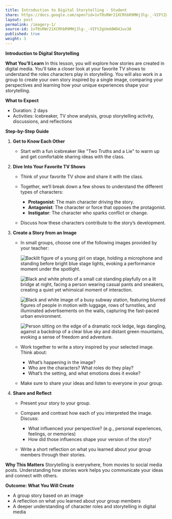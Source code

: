 ```yaml
---
title: Introduction to Digital Storytelling - Student
share: https://docs.google.com/open?id=1vT0sRWr21XCRhbR9MHj3lg-_-VIFtZgVmddWO4Juv38
layout: post
permalink: /imagery-1/
source-id: 1vT0sRWr21XCRhbR9MHj3lg-_-VIFtZgVmddWO4Juv38
published: true
weight: 3
---
```

**Introduction to Digital Storytelling**

**What You’ll Learn**
In this lesson, you will explore how stories are created in digital media. You’ll take a closer look at your favorite TV shows to understand the roles characters play in storytelling. You will also work in a group to create your own story inspired by a single image, comparing your perspectives and learning how your unique experiences shape your storytelling.

**What to Expect**

* Duration: 2 days
* Activities: Icebreaker, TV show analysis, group storytelling activity, discussions, and reflections

**Step-by-Step Guide**

1. **Get to Know Each Other**

   * Start with a fun icebreaker like "Two Truths and a Lie" to warm up and get comfortable sharing ideas with the class.
2. **Dive Into Your Favorite TV Shows**

   * Think of your favorite TV show and share it with the class.
   * Together, we’ll break down a few shows to understand the different types of characters:

     * **Protagonist**: The main character driving the story.
     * **Antagonist**: The character or force that opposes the protagonist.
     * **Instigator**: The character who sparks conflict or change.
   * Discuss how these characters contribute to the story’s development.
3. **Create a Story from an Image**

   * In small groups, choose one of the following images provided by your teacher:

     ![Backlit figure of a young girl on stage, holding a microphone and standing before bright blue stage lights, evoking a performance moment under the spotlight.](/images/uploads/image1.jpg "Image Example 1")

     ![Black and white photo of a small cat standing playfully on a lit bridge at night, facing a person wearing casual pants and sneakers, creating a quiet yet whimsical moment of interaction.](/images/uploads/image2.jpg "Image example 2")

     ![Black and white image of a busy subway station, featuring blurred figures of people in motion with luggage, rows of turnstiles, and illuminated advertisements on the walls, capturing the fast-paced urban environment.](/images/uploads/image3.jpg "Image example 3")

     ![Person sitting on the edge of a dramatic rock ledge, legs dangling, against a backdrop of a clear blue sky and distant green mountains, evoking a sense of freedom and adventure.](/images/uploads/vietnam-7898501_1280.jpg "Image example 4")
   * Work together to write a story inspired by your selected image. Think about:

     * What’s happening in the image?
     * Who are the characters? What roles do they play?
     * What’s the setting, and what emotions does it evoke?
   * Make sure to share your ideas and listen to everyone in your group.
4. **Share and Reflect**

   * Present your story to your group.
   * Compare and contrast how each of you interpreted the image. Discuss:

     * What influenced your perspective? (e.g., personal experiences, feelings, or memories)
     * How did those influences shape your version of the story?
   * Write a short reflection on what you learned about your group members through their stories.

**Why This Matters**
Storytelling is everywhere, from movies to social media posts. Understanding how stories work helps you communicate your ideas and connect with others.

**Outcome: What You Will Create**

* A group story based on an image
* A reflection on what you learned about your group members
* A deeper understanding of character roles and storytelling in digital media